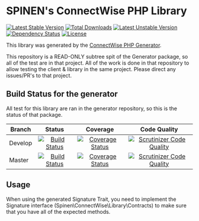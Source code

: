#  SPINEN's ConnectWise PHP Library

[![Latest Stable Version](https://poser.pugx.org/spinen/connectwise-php-library/v/stable)](https://packagist.org/packages/spinen/connectwise-php-library)
[![Total Downloads](https://poser.pugx.org/spinen/connectwise-php-library/downloads)](https://packagist.org/packages/spinen/connectwise-php-library)
[![Latest Unstable Version](https://poser.pugx.org/spinen/connectwise-php-library/v/unstable)](https://packagist.org/packages/spinen/connectwise-php-library)
[![Dependency Status](https://www.versioneye.com/php/spinen:laravel-garbage-man/0.1.1/badge.svg)](https://www.versioneye.com/php/spinen:laravel-garbage-man/0.1.1)
[![License](https://poser.pugx.org/spinen/connectwise-php-library/license)](https://packagist.org/packages/spinen/connectwise-php-library)

This library was generated by the [ConnectWise PHP Generator](https://github.com/spinen/connectwise-php-library-generator). 

This repository is a READ-ONLY subtree spit of the Generator package, so all of the test are in that project.  All of the work is done in that repository to allow testing the client &amp; library in the same project.  Please direct any issues/PR's to that project.

## Build Status for the generator

All test for this library are ran in the generator repository, so this is the status of that package.

| Branch | Status | Coverage | Code Quality |
| ------ | :----: | :------: | :----------: |
| Develop | [![Build Status](https://travis-ci.org/spinen/connectwise-php-generator.svg?branch=develop)](https://travis-ci.org/spinen/connectwise-php-generator) | [![Coverage Status](https://coveralls.io/repos/spinen/connectwise-php-generator/badge.svg?branch=develop&service=github)](https://coveralls.io/github/spinen/connectwise-php-generator?branch=develop) | [![Scrutinizer Code Quality](https://scrutinizer-ci.com/g/spinen/connectwise-php-generator/badges/quality-score.png?b=develop)](https://scrutinizer-ci.com/g/spinen/connectwise-php-generator/?branch=develop) |
| Master | [![Build Status](https://travis-ci.org/spinen/connectwise-php-generator.svg?branch=master)](https://travis-ci.org/spinen/connectwise-php-generator) | [![Coverage Status](https://coveralls.io/repos/spinen/connectwise-php-generator/badge.svg?branch=master&service=github)](https://coveralls.io/github/spinen/connectwise-php-generator?branch=master) | [![Scrutinizer Code Quality](https://scrutinizer-ci.com/g/spinen/connectwise-php-generator/badges/quality-score.png?b=master)](https://scrutinizer-ci.com/g/spinen/connectwise-php-generator/?branch=master) |

## Usage

When using the generated Signature Trait, you need to implement the Signature interface (Spinen\ConnectWise\Library\Contracts) to make sure that you have all of the expected methods.
